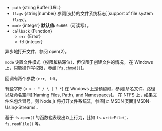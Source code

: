 <!-- YAML
added: v0.0.2
changes:
  - version: v11.1.0
    pr-url: https://github.com/nodejs/node/pull/23767
    description: The `flags` argument is now optional and defaults to `'r'`.
  - version: v9.9.0
    pr-url: https://github.com/nodejs/node/pull/18801
    description: The `as` and `as+` modes are supported now.
  - version: v7.6.0
    pr-url: https://github.com/nodejs/node/pull/10739
    description: The `path` parameter can be a WHATWG `URL` object using `file:`
                 protocol. Support is currently still *experimental*.
-->

* `path` {string|Buffer|URL}
* `flags` {string|number} 参阅[支持的文件系统标志][support of file system `flags`]。
* `mode` {integer} **默认值:** `0o666`（可读写）。
* `callback` {Function}
  * `err` {Error}
  * `fd` {integer}

异步地打开文件。参阅 open(2)。

`mode` 设置文件模式（权限和粘滞位），但仅限于创建文件的情况。 
在 Windows 上，只能操作写权限，参阅 [`fs.chmod()`]。

回调有两个参数 `(err, fd)`。

有些字符 (`< > : " / \ | ? *`) 在 Windows 上是预留的，参阅[命名文件、路径以及命名空间][Naming Files, Paths, and Namespaces]。 
在 NTFS 上，如果文件名包含冒号，则 Node.js 将打开文件系统流，参阅[此 MSDN 页面][MSDN-Using-Streams]。

基于 `fs.open()` 的函数也表现出以上行为，比如 `fs.writeFile()`、`fs.readFile()` 等。

